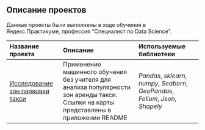 ## Описание проектов

Данные проекты были выполнены в ходе обучения в Яндекс.Практикуме, профессия "Специалист по Data Science".

| Название проекта | Описание | Используемые библиотеки | 
| :---------------------- | :---------------------- | :---------------------- |
| [Исследование зон парковки такси](porto_taxi_project) | Применение машинного обучения без учителя для анализа популярности зон аренды такси. Ссылки на карты представлены в приложении README| *Pandas*, *sklearn*, *numpy*, *Seaborn*, *GeoPandas*, *Folium*, *Json*, *Shapely* |
